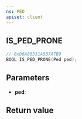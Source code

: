 ```yaml
---
ns: PED
apiset: client
---
```

## IS_PED_PRONE

```c
// 0xD6A86331A537A7B9
BOOL IS_PED_PRONE(Ped ped);
```


## Parameters
* **ped**:

## Return value

